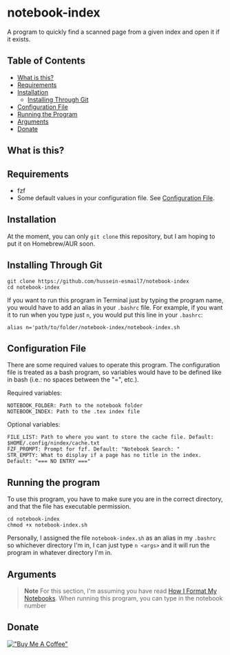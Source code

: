 # notebook-index
A program to quickly find a scanned page from a given index and open it if it exists.

## Table of Contents
- [What is this?](#what-is-this)
- [Requirements](#requirements)
- [Installation](#installation)
    - [Installing Through Git](#installing-through-git)
- [Configuration File](#configuration-file)
- [Running the Program](#running-the-program)
- [Arguments](#arguments)
- [Donate](#donate)

## What is this?

## Requirements
- fzf
- Some default values in your configuration file. See [Configuration File](#configuration-file).

## Installation
At the moment, you can only `git clone` this repository, but I am hoping to put
it on Homebrew/AUR soon.

## Installing Through Git
```
git clone https://github.com/hussein-esmail7/notebook-index
cd notebook-index
```
If you want to run this program in Terminal just by typing the program name,
you would have to add an alias in your `.bashrc` file. For example, if you want it to run when you type just `n`, you would put this line in your `.bashrc`:
```
alias n='path/to/folder/notebook-index/notebook-index.sh
```

## Configuration File
There are some required values to operate this program. The configuration file
is treated as a bash program, so variables would have to be defined like in
bash (i.e.: no spaces between the "=", etc.).

Required variables:
```
NOTEBOOK_FOLDER: Path to the notebook folder
NOTEBOOK_INDEX: Path to the .tex index file
```

Optional variables:
```
FILE_LIST: Path to where you want to store the cache file. Default: $HOME/.config/nindex/cache.txt
FZF_PROMPT: Prompt for fzf. Default: "Notebook Search: "
STR_EMPTY: What to display if a page has no title in the index. Default: "=== NO ENTRY ==="
```

## Running the program
To use this program, you have to make sure you are in the correct directory,
and that the file has executable permission.
```
cd notebook-index
chmod +x notebook-index.sh
```

Personally, I assigned the file `notebook-index.sh` as an alias in my `.bashrc`
so whichever directory I'm in, I can just type `n <args>` and it will run the program in whatever directory I'm in.

## Arguments
> **Note**
> For this section, I'm assuming you have read [How I Format My Notebooks](#how-i-format-my-notebooks).
When running this program, you can type in the notebook number


## Donate
[!["Buy Me A Coffee"](https://www.buymeacoffee.com/assets/img/custom_images/orange_img.png)](https://www.buymeacoffee.com/husseinesmail)
